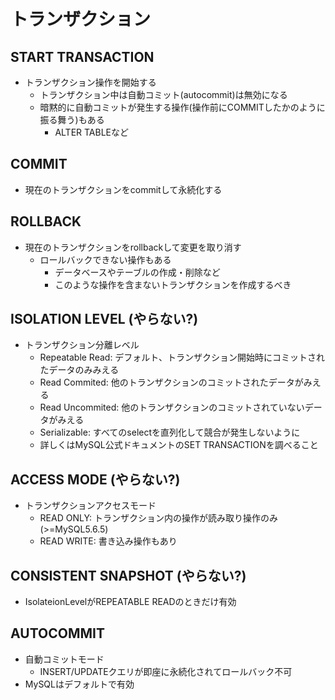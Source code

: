 # トランザクション

## START TRANSACTION

- トランザクション操作を開始する
  - トランザクション中は自動コミット(autocommit)は無効になる
  - 暗黙的に自動コミットが発生する操作(操作前にCOMMITしたかのように振る舞う)もある
    - ALTER TABLEなど

## COMMIT

- 現在のトランザクションをcommitして永続化する

## ROLLBACK

- 現在のトランザクションをrollbackして変更を取り消す
  - ロールバックできない操作もある
    - データベースやテーブルの作成・削除など
    - このような操作を含まないトランザクションを作成するべき

## ISOLATION LEVEL (やらない?)

- トランザクション分離レベル
    - Repeatable Read: デフォルト、トランザクション開始時にコミットされたデータのみみえる
    - Read Commited: 他のトランザクションのコミットされたデータがみえる
    - Read Uncommited: 他のトランザクションのコミットされていないデータがみえる
    - Serializable: すべてのselectを直列化して競合が発生しないように
  - 詳しくはMySQL公式ドキュメントのSET TRANSACTIONを調べること

## ACCESS MODE (やらない?)

- トランザクションアクセスモード
  - READ ONLY: トランザクション内の操作が読み取り操作のみ (>=MySQL5.6.5)
  - READ WRITE: 書き込み操作もあり

## CONSISTENT SNAPSHOT (やらない?)

- IsolateionLevelがREPEATABLE READのときだけ有効

## AUTOCOMMIT

- 自動コミットモード
  - INSERT/UPDATEクエリが即座に永続化されてロールバック不可
- MySQLはデフォルトで有効
